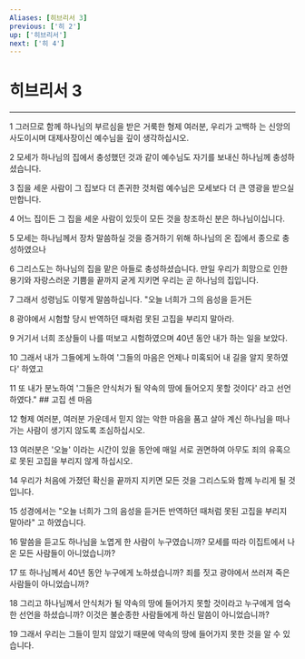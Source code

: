 ```yaml
---
Aliases: [히브리서 3]
previous: ['히 2']
up: ['히브리서']
next: ['히 4']
---
```

# 히브리서 3

***


1 그러므로 함께 하나님의 부르심을 받은 거룩한 형제 여러분, 우리가 고백하 는 신앙의 사도이시며 대제사장이신 예수님을 깊이 생각하십시오. 

2 모세가 하나님의 집에서 충성했던 것과 같이 예수님도 자기를 보내신 하나님께 충성하셨습니다. 

3 집을 세운 사람이 그 집보다 더 존귀한 것처럼 예수님은 모세보다 더 큰 영광을 받으실 만합니다. 

4 어느 집이든 그 집을 세운 사람이 있듯이 모든 것을 창조하신 분은 하나님이십니다. 

5 모세는 하나님께서 장차 말씀하실 것을 증거하기 위해 하나님의 온 집에서 종으로 충성하였으나 

6 그리스도는 하나님의 집을 맡은 아들로 충성하셨습니다. 만일 우리가 희망으로 인한 용기와 자랑스러운 기쁨을 끝까지 굳게 지키면 우리는 곧 하나님의 집입니다. 

7 그래서 성령님도 이렇게 말씀하십니다. "오늘 너희가 그의 음성을 듣거든 

8 광야에서 시험할 당시 반역하던 때처럼 못된 고집을 부리지 말아라. 

9 거기서 너희 조상들이 나를 떠보고 시험하였으며 40년 동안 내가 하는 일을 보았다. 

10 그래서 내가 그들에게 노하여 '그들의 마음은 언제나 미혹되어 내 길을 알지 못하였다' 하였고 

11 또 내가 분노하여 '그들은 안식처가 될 약속의 땅에 들어오지 못할 것이다' 라고 선언하였다." ## 고집 센 마음 

12 형제 여러분, 여러분 가운데서 믿지 않는 악한 마음을 품고 살아 계신 하나님을 떠나가는 사람이 생기지 않도록 조심하십시오. 

13 여러분은 '오늘' 이라는 시간이 있을 동안에 매일 서로 권면하여 아무도 죄의 유혹으로 못된 고집을 부리지 않게 하십시오. 

14 우리가 처음에 가졌던 확신을 끝까지 지키면 모든 것을 그리스도와 함께 누리게 될 것입니다. 

15 성경에서는 "오늘 너희가 그의 음성을 듣거든 반역하던 때처럼 못된 고집을 부리지 말아라" 고 하였습니다. 

16 말씀을 듣고도 하나님을 노엽게 한 사람이 누구였습니까? 모세를 따라 이집트에서 나온 모든 사람들이 아니었습니까? 

17 또 하나님께서 40년 동안 누구에게 노하셨습니까? 죄를 짓고 광야에서 쓰러져 죽은 사람들이 아니었습니까? 

18 그리고 하나님께서 안식처가 될 약속의 땅에 들어가지 못할 것이라고 누구에게 엄숙한 선언을 하셨습니까? 이것은 불순종한 사람들에게 하신 말씀이 아니었습니까? 

19 그래서 우리는 그들이 믿지 않았기 때문에 약속의 땅에 들어가지 못한 것을 알 수 있습니다.
